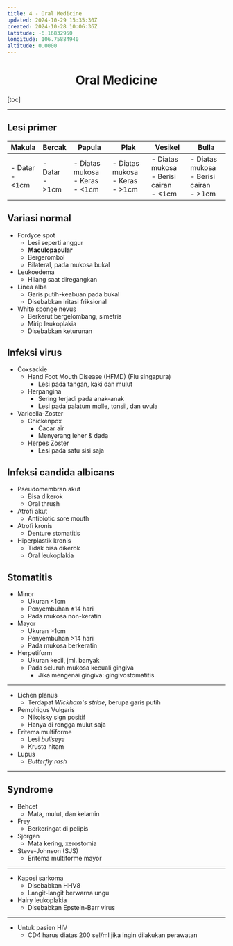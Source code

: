 ```yaml
---
title: 4 - Oral Medicine
updated: 2024-10-29 15:35:30Z
created: 2024-10-28 10:06:36Z
latitude: -6.16832950
longitude: 106.75884940
altitude: 0.0000
---
```


# <center>Oral Medicine</center>

[toc]

---

## Lesi primer

| Makula            | Bercak            | Papula                               | Plak                                 | Vesikel                                      | Bulla                                        |
|-------------------|-------------------|--------------------------------------|--------------------------------------|----------------------------------------------|----------------------------------------------|
| - Datar<br>- &lt;1cm | - Datar<br>- &gt;1cm | - Diatas mukosa<br>- Keras<br>- &lt;1cm | - Diatas mukosa<br>- Keras<br>- &gt;1cm | - Diatas mukosa<br>- Berisi cairan<br>- &lt;1cm | - Diatas mukosa<br>- Berisi cairan<br>- &gt;1cm |

<!-- - Makula
	- Datar
	- Ukuran &lt;1cm
- Bercak
	- Datar
	- Ukuran &gt;1cm
- Papula
	- Diatas mukosa
	- Keras
	- &lt;1cm
- Plak
	- Diatas mukosa
	- Keras
	- Ukuran &gt;1cm
- Vesikel
	- Diatas mukosa
	- Berisi cairan
	- Ukuran &lt;1cm
- Bulla
	- Diatas mukosa
	- Berisi cairan
	- Ukuran &gt;1cm -->

## Variasi normal

- Fordyce spot
	- Lesi seperti anggur
	- **Maculopapular**
	- Bergerombol
	- Bilateral, pada mukosa bukal
- Leukoedema
	- Hilang saat diregangkan
- Linea alba
	- Garis putih-keabuan pada bukal
	- Disebabkan iritasi friksional
- White sponge nevus
	- Berkerut bergelombang, simetris
	- Mirip leukoplakia
	- Disebabkan keturunan

## Infeksi virus

- Coxsackie
	- Hand Foot Mouth Disease (HFMD) (Flu singapura)
		- Lesi pada tangan, kaki dan mulut
	- Herpangina
		- Sering terjadi pada anak-anak
		- Lesi pada palatum molle, tonsil, dan uvula
- Varicella-Zoster
	- Chickenpox
		- Cacar air
		- Menyerang leher & dada
	- Herpes Zoster
		- Lesi pada satu sisi saja

## Infeksi candida albicans

- Pseudomembran akut
	- Bisa dikerok
	- Oral thrush
- Atrofi akut
	- Antibiotic sore mouth
- Atrofi kronis
	- Denture stomatitis
- Hiperplastik kronis
	- Tidak bisa dikerok
	- Oral leukoplakia

## Stomatitis

- Minor
	- Ukuran &lt;1cm
	- Penyembuhan &pm;14 hari
	- Pada mukosa non-keratin
- Mayor
	- Ukuran &gt;1cm
	- Penyembuhan &gt;14 hari
	- Pada mukosa berkeratin
- Herpetiform
	- Ukuran kecil, jml. banyak
	- Pada seluruh mukosa kecuali gingiva
		- Jika mengenai gingiva: gingivostomatitis
	 
---

- Lichen planus
	- Terdapat *Wickham's striae*, berupa garis putih
- Pemphigus Vulgaris
	- Nikolsky sign positif
	- Hanya di rongga mulut saja
- Eritema multiforme
	- Lesi *bullseye*
	- Krusta hitam
- Lupus
	- *Butterfly rash*
 
---

## Syndrome

- Behcet
	- Mata, mulut, dan kelamin
- Frey
	- Berkeringat di pelipis
- Sjorgen
	- Mata kering, xerostomia
- Steve-Johnson (SJS)
	- Eritema multiforme mayor
 
---

- Kaposi sarkoma
	- Disebabkan HHV8
	- Langit-langit berwarna ungu
- Hairy leukoplakia
	- Disebabkan Epstein-Barr virus
 
--- 

- Untuk pasien HIV
	- CD4 harus diatas 200 sel/ml jika ingin dilakukan perawatan